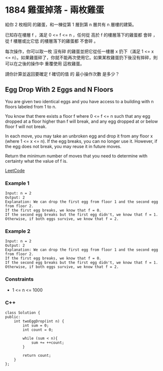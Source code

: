 # 1884 雞蛋掉落 - 兩枚雞蛋

給你 2 枚相同 的雞蛋，和一棟從第 1 層到第 n 層共有 n 層樓的建築。

已知存在樓層 f ，滿足 0 <= f <= n ，任何從 高於 f 的樓層落下的雞蛋都 會碎 ，從 f 樓層或比它低 的樓層落下的雞蛋都 不會碎 。

每次操作，你可以取一枚 沒有碎 的雞蛋並把它從任一樓層 x 扔下（滿足 1 <= x <= n）。如果雞蛋碎了，你就不能再次使用它。如果某枚雞蛋扔下後沒有摔碎，則可以在之後的操作中 重覆使用 這枚雞蛋。

請你計算並返回要確定 f 確切的值 的 最小操作次數 是多少？


## Egg Drop With 2 Eggs and N Floors

You are given two identical eggs and you have access to a building with n floors labeled from 1 to n.

You know that there exists a floor f where 0 <= f <= n such that any egg dropped at a floor higher than f will break, and any egg dropped at or below floor f will not break.

In each move, you may take an unbroken egg and drop it from any floor x (where 1 <= x <= n). If the egg breaks, you can no longer use it. However, if the egg does not break, you may reuse it in future moves.

Return the minimum number of moves that you need to determine with certainty what the value of f is.

[LeetCode](https://leetcode-cn.com/problems/egg-drop-with-2-eggs-and-n-floors/)

### Example 1

```
Input: n = 2
Output: 2
Explanation: We can drop the first egg from floor 1 and the second egg from floor 2.
If the first egg breaks, we know that f = 0.
If the second egg breaks but the first egg didn't, we know that f = 1.
Otherwise, if both eggs survive, we know that f = 2.
```

### Example 2

```
Input: n = 2
Output: 2
Explanation: We can drop the first egg from floor 1 and the second egg from floor 2.
If the first egg breaks, we know that f = 0.
If the second egg breaks but the first egg didn't, we know that f = 1.
Otherwise, if both eggs survive, we know that f = 2.
``` 

### Constraints

* 1 <= n <= 1000

### C++ 

```
class Solution {
public:
    int twoEggDrop(int n) {
        int sum = 0;
        int count = 0;
        
        while (sum < n){
            sum += ++count;
        }

        return count;
    }
};
```
